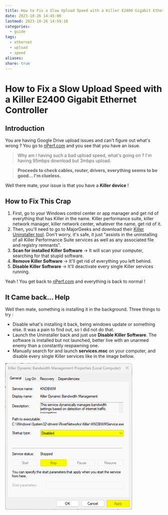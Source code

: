 ```yaml
---
title: How to Fix a Slow Upload Speed with a Killer E2400 Gigabit Ethernet Controller
date: 2023-10-26 14:45:00
lastmod: 2023-10-26 14:59:10
categories:
  - guide
tags:
  - ethernet
  - upload
  - speed
aliases: 
share: true
---
```


# How to Fix a Slow Upload Speed with a Killer E2400 Gigabit Ethernet Controller

## Introduction

You are having Google Drive upload issues and can't figure out what's wrong ? You go to [nPerf.com](https://www.nperf.com/en/) and you see that you have an issue.

> Why am I having such a bad upload speed, what's going on ? I'm having 95mbps download but 3mbps upload.

> **Proceeds to check cables, router, drivers, everything seems to be good… I'm clueless.**

Well there mate, your issue is that you have a **Killer device** !

## How to Fix This Crap

1. First, go to your Windows control center or app manager and get rid of everything that has Killer in the name. Killer performance suite, killer network manager, killer network center, whatever the name, get rid of it.
2. Then, you'll need to go to MajorGeeks and download their [Killer Uninstaller tool](https://www.majorgeeks.com/files/details/killer_software_uninstaller.html). Don't worry, it's safe, it just "assists in the uninstalling of all Killer Performance Suite services as well as any associated file and registry remnants".
3. **Scan for installed Killer Software** → It will scan your computer, searching for that stupid software.
4. **Remove Killer Software** → It'll get rid of everything you left behind.
5. **Disable Killer Software** → It'll deactivate every single Killer services running.

Yeah ! You get back to [nPerf.com](https://www.nperf.com/en/) and everything is back to normal !

## It Came back… Help

Well then mate, something is installing it in the background. Three things to try :

- Disable what's installing it back, being windows update or something else. It was a pain to find out, so I did not do that.
- Launch the Uninstaller back and just use **Disable Killer Software**. The software is installed but not launched, better live with an unarmed enemy than a constantly respawning one.
- Manually search for and launch **services.msc** on your computer, and disable every single Killer services like in the image bellow.

![2023-10-26_14-57-20_disable_killer_services.png](/images/2023-10-26_14-57-20_disable_killer_services.png)
